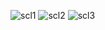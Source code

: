 
![scl1](https://github.com/shahriar00/SchoolManagementSystem/assets/70763173/bfa5e3b1-b092-440a-a2f4-3ce3a0d6be4f)
![scl2](https://github.com/shahriar00/SchoolManagementSystem/assets/70763173/1f064cb5-6e21-48c5-ae77-abfd70fe9f4b)
![scl3](https://github.com/shahriar00/SchoolManagementSystem/assets/70763173/fd3cb8bd-f69f-4f11-b5cd-1cbabd75f188)
